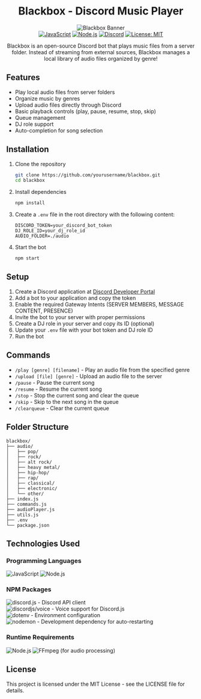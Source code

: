 # <div align="center">Blackbox - Discord Music Player</div>

<div align="center">
  <img src="https://techstarwebsolutions.com/images/static.png" alt="Blackbox Banner">
</div>

<div align="center">
  <a href="https://developer.mozilla.org/en-US/docs/Web/JavaScript"><img src="https://img.shields.io/badge/JavaScript-F7DF1E?style=for-the-badge&logo=javascript&logoColor=black" alt="JavaScript"></a>
  <a href="https://nodejs.org/"><img src="https://img.shields.io/badge/Node.js-43853D?style=for-the-badge&logo=node.js&logoColor=white" alt="Node.js"></a>
  <a href="https://discord.js.org/"><img src="https://img.shields.io/badge/Discord-5865F2?style=for-the-badge&logo=discord&logoColor=white" alt="Discord"></a>
  <a href="https://opensource.org/licenses/MIT"><img src="https://img.shields.io/badge/License-MIT-yellow.svg?style=for-the-badge" alt="License: MIT"></a>
</div>

<div align="center">
  <p>Blackbox is an open-source Discord bot that plays music files from a server folder. Instead of streaming from external sources, Blackbox manages a local library of audio files organized by genre!</p>
</div>


## Features

- Play local audio files from server folders
- Organize music by genres
- Upload audio files directly through Discord
- Basic playback controls (play, pause, resume, stop, skip)
- Queue management
- DJ role support
- Auto-completion for song selection

## Installation

1. Clone the repository
   ```bash
   git clone https://github.com/yourusername/blackbox.git
   cd blackbox
   ```

2. Install dependencies
   ```bash
   npm install
   ```

3. Create a `.env` file in the root directory with the following content:
   ```
   DISCORD_TOKEN=your_discord_bot_token
   DJ_ROLE_ID=your_dj_role_id
   AUDIO_FOLDER=./audio
   ```

4. Start the bot
   ```bash
   npm start
   ```

## Setup

1. Create a Discord application at [Discord Developer Portal](https://discord.com/developers/applications)
2. Add a bot to your application and copy the token
3. Enable the required Gateway Intents (SERVER MEMBERS, MESSAGE CONTENT, PRESENCE)
4. Invite the bot to your server with proper permissions
5. Create a DJ role in your server and copy its ID (optional)
6. Update your `.env` file with your bot token and DJ role ID
7. Run the bot

## Commands

- `/play [genre] [filename]` - Play an audio file from the specified genre
- `/upload [file] [genre]` - Upload an audio file to the server
- `/pause` - Pause the current song
- `/resume` - Resume the current song
- `/stop` - Stop the current song and clear the queue
- `/skip` - Skip to the next song in the queue
- `/clearqueue` - Clear the current queue

## Folder Structure

```
blackbox/
├── audio/
│   ├── pop/
│   ├── rock/
│   ├── alt rock/
│   ├── heavy metal/
│   ├── hip-hop/
│   ├── rap/
│   ├── classical/
│   ├── electronic/
│   └── other/
├── index.js
├── commands.js
├── audioPlayer.js
├── utils.js
├── .env
└── package.json
```

## Technologies Used

### Programming Languages
![JavaScript](https://img.shields.io/badge/JavaScript-F7DF1E?style=flat-square&logo=javascript&logoColor=black)
![Node.js](https://img.shields.io/badge/Node.js-43853D?style=flat-square&logo=node.js&logoColor=white)

### NPM Packages
![discord.js](https://img.shields.io/badge/discord.js-5865F2?style=flat-square&logo=discord&logoColor=white) - Discord API client  
![discordjs/voice](https://img.shields.io/badge/@discordjs/voice-5865F2?style=flat-square&logo=discord&logoColor=white) - Voice support for Discord.js  
![dotenv](https://img.shields.io/badge/dotenv-ECD53F?style=flat-square&logo=npm&logoColor=black) - Environment configuration  
![nodemon](https://img.shields.io/badge/nodemon-76D04B?style=flat-square&logo=nodemon&logoColor=white) - Development dependency for auto-restarting

### Runtime Requirements
![Node.js](https://img.shields.io/badge/Node.js_v16.9.0+-43853D?style=flat-square&logo=node.js&logoColor=white)
![FFmpeg](https://img.shields.io/badge/FFmpeg-007808?style=flat-square&logo=ffmpeg&logoColor=white) (for audio processing)

## License

This project is licensed under the MIT License - see the LICENSE file for details.
